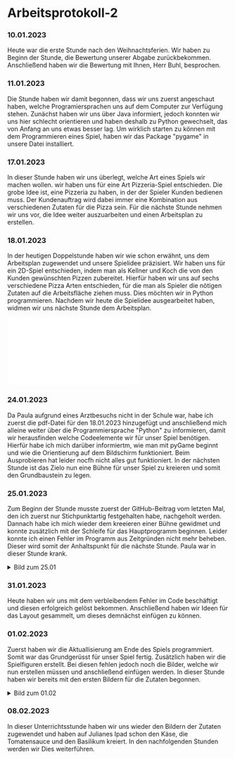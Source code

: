 # Arbeitsprotokoll-2

### 10.01.2023
Heute war die erste Stunde nach den Weihnachtsferien. Wir haben zu Beginn der Stunde, die Bewertung unserer Abgabe zurückbekommen. Anschließend haben wir die Bewertung mit Ihnen, Herr Buhl, besprochen.

### 11.01.2023
Die Stunde haben wir damit begonnen, dass wir uns zuerst angeschaut haben, welche Programiersprachen uns auf dem Computer zur Verfügung stehen. Zunächst haben wir uns über Java informiert, jedoch konnten wir uns hier schlecht orientieren und haben deshalb zu Python gewechselt, das von Anfang an uns etwas besser lag.
Um wirklich starten zu können mit dem Programmieren eines Spiel, haben wir das Package "pygame" in unsere Datei installiert.

### 17.01.2023
In dieser Stunde haben wir uns überlegt, welche Art eines Spiels wir machen wollen. wir haben uns für eine Art Pizzeria-Spiel entschieden. Die grobe Idee ist, eine Pizzeria zu haben, in der der Spieler Kunden bedienen muss. Der Kundenauftrag wird dabei immer eine Kombination aus verschiedenen Zutaten für die Pizza sein. Für die nächste Stunde nehmen wir uns vor, die Idee weiter auszuarbeiten und einen Arbeitsplan zu erstellen. 

### 18.01.2023
In der heutigen Doppelstunde haben wir wie schon erwähnt, uns dem Arbeitsplan zugewendet und unsere Spielidee präzisiert. Wir haben uns für ein 2D-Spiel entschieden, indem man als Kellner und Koch die von den Kunden gewünschten Pizzen zubereitet. Hierfür haben wir uns auf sechs verschiedene Pizza Arten entschieden, für die man als Spieler die nötigen Zutaten auf die Arbeitsfläche ziehen muss. Dies möchten wir in Python programmieren. Nachdem wir heute die Spielidee ausgearbeitet haben, widmen wir uns nächste Stunde dem Arbeitsplan.

![Spielidee](Pizzeria.pdf "Spielidee")

### 24.01.2023
Da Paula aufgrund eines Arztbesuchs nicht in der Schule war, habe ich zuerst die pdf-Datei für den 18.01.2023 hinzugefügt und anschließend mich alleine weiter über die Programmiersprache "Python" zu informieren, damit wir herausfinden welche Codeelemente wir für unser Spiel benötigen. Hierfür habe ich mich darüber informiertm, wie man mit pyGame beginnt und wie die Orientierung auf dem Bildschirm funktioniert. Beim Ausprobieren hat leider nocfh nicht alles gut funktioniert. In der nächsten Stunde ist das Zielo nun eine Bühne für unser Spiel zu kreieren und somit den Grundbaustein zu legen.

### 25.01.2023
Zum Beginn der Stunde musste zuerst der GitHub-Beitrag vom letzten Mal, den ich zuerst nur Stichpunktartig festgehalten habe, nachgeholt werden. Dannach habe ich mich wieder dem kreeieren einer Bühne gewidmet und konnte zusätzlich mit der Schleife für das Hauptprogramm beginnen. Leider konnte ich einen Fehler im Programm aus Zeitgründen nicht mehr beheben. Dieser wird somit der Anhaltspunkt für die nächste Stunde. Paula war in dieser Stunde krank.
<details>
<summary> Bild zum 25.01 </summary>

![Bild](Screenshot25.01.png)
  
</details>
  
### 31.01.2023
Heute haben wir uns mit dem verbleibendem Fehler im Code beschäftigt und diesen erfolgreich gelöst bekommen. Anschließend haben wir Ideen für das Layout gesammelt, um dieses demnächst einfügen zu können.

### 01.02.2023
Zuerst haben wir die Aktuallisierung am Ende des Spiels programmiert. Somit war das Grundgerüsst für unser Spiel fertig. Zusätzlich haben wir die Spielfiguren erstellt. Bei diesen fehlen jedoch noch die Bilder, welche wir nun erstellen müssen und anschließend einfügen werden. In dieser Stunde haben wir bereits mit den ersten Bildern für die Zutaten begonnen.
<details>
<summary> Bild zum 01.02 </summary>

![Bild](Screenshot01.02.png)
 
</details>

### 08.02.2023
In dieser Unterrichtsstunde haben wir uns wieder den Bildern der Zutaten zugewendet und haben auf Julianes Ipad schon den Käse, die Tomatensauce und den Basilikum kreiert. In den nachfolgenden Stunden werden wir Dies weiterführen.
